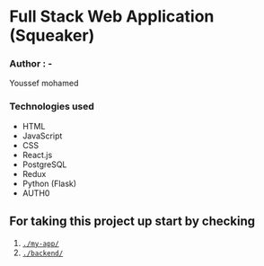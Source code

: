 # Full Stack Web Application (Squeaker)

### Author : -

Youssef mohamed

### Technologies used

- HTML
- JavaScript
- CSS
- React.js
- PostgreSQL
- Redux
- Python (Flask)
- AUTH0 

## For taking this project up start by checking

1. [`./my-app/`](./my-app/README.md)
2. [`./backend/`](./backend/README.md)
